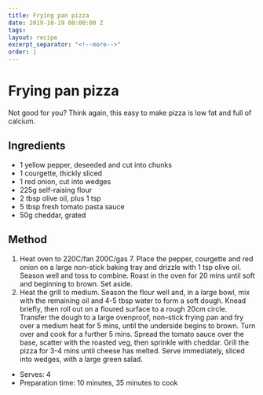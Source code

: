 ```yaml
---
title: Frying pan pizza
date: 2019-10-19 00:00:00 Z
tags:
layout: recipe
excerpt_separator: "<!--more-->"
order: 1
---
```


# Frying pan pizza

Not good for you? Think again, this easy to make pizza is low fat and full of calcium.

<!--more-->

## Ingredients

- 1 yellow pepper, deseeded and cut into chunks
- 1 courgette, thickly sliced
- 1 red onion, cut into wedges
- 225g self-raising flour
- 2 tbsp olive oil, plus 1 tsp
- 5 tbsp fresh tomato pasta sauce
- 50g cheddar, grated




## Method

1.	Heat oven to 220C/fan 200C/gas 7. Place the pepper, courgette and red onion on a large non-stick baking tray and drizzle with 1 tsp olive oil. Season well and toss to combine. Roast in the oven for 20 mins until soft and beginning to brown. Set aside.
2.	Heat the grill to medium. Season the flour well and, in a large bowl, mix with the remaining oil and 4-5 tbsp water to form a soft dough. Knead briefly, then roll out on a floured surface to a rough 20cm circle. Transfer the dough to a large ovenproof, non-stick frying pan and fry over a medium heat for 5 mins, until the underside begins to brown. Turn over and cook for a further 5 mins. Spread the tomato sauce over the base, scatter with the roasted veg, then sprinkle with cheddar. Grill the pizza for 3-4 mins until cheese has melted. Serve immediately, sliced into wedges, with a large green salad.



- Serves: 4
- Preparation time: 10 minutes, 35 minutes to cook
